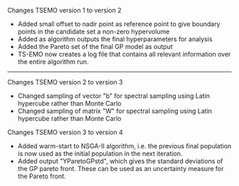 Changes TSEMO version 1 to version 2

- Added small offset to nadir point as reference point to give boundary points in the candidate set a non-zero hypervolume
- Added as algorithm outputs the final hyperparameters for analysis 
- Added the Pareto set of the final GP model as output 
- TS-EMO now creates a log file that contains all relevant information over the entire algorithm run. 
___________________________________________________________________________________________________________________________________________
Changes TSEMO version 2 to version 3

- Changed sampling of vector "b" for spectral sampling using Latin hypercube rather than Monte Carlo
- Changed sampling of matrix "W" for spectral sampling using Latin hypercube rather than Monte Carlo

Changes TSEMO version 3 to version 4

- Added warm-start to NSGA-II algorithm, i.e. the previous final population is now used as the initial population in the next iteration. 
- Added output "YParetoGPstd", which gives the standard deviations of the GP pareto front. These can be used as an uncertainty measure for the Pareto front. 

